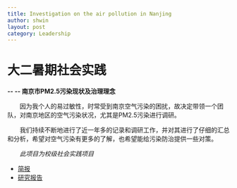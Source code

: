 ```yaml
---
title: Investigation on the air pollution in Nanjing
author: shwin
layout: post
category: Leadership
---
```


# 大二暑期社会实践
**-- -- 南京市PM2.5污染现状及治理理念**

&emsp;&emsp;因为我个人的易过敏性，时常受到南京空气污染的困扰，故决定带领一个团队，对南京地区的空气污染状况，尤其是PM2.5污染进行调研。

&emsp;&emsp;我们持续不断地进行了近一年多的记录和调研工作，并对其进行了仔细的汇总和分析，希望对空气污染有更多的了解，也希望能给污染防治提供一些对策。

&emsp;&emsp;*此项目为校级社会实践项目*

<ul>
	<li>
		<a href="{{ site.baseurl }}{% post_url 2014-08-03-Nanjing-BriefTalk %}"> 简报 </a>
	</li>
	<li>
		<a href="{{ site.baseurl }}{% post_url 2014-08-03-Nanjing-Thesis %}"> 研究报告 </a>
	</li>
</ul>

